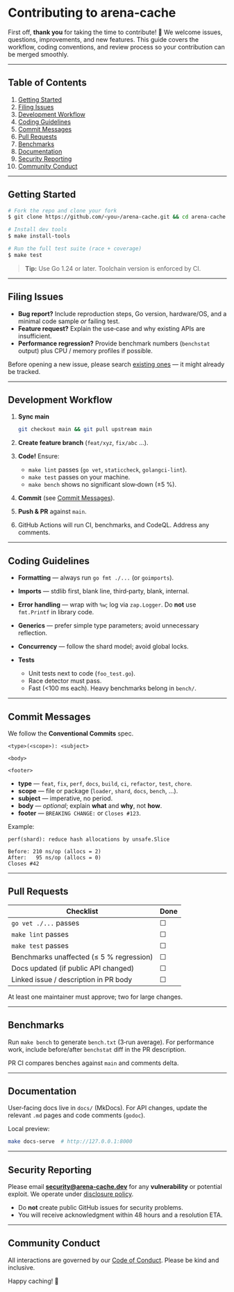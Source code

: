 # Contributing to **arena‑cache**

First off, **thank you** for taking the time to contribute! 🎉 We welcome
issues, questions, improvements, and new features. This guide covers the
workflow, coding conventions, and review process so your contribution can be
merged smoothly.

---

## Table of Contents

1. [Getting Started](#getting-started)
2. [Filing Issues](#filing-issues)
3. [Development Workflow](#development-workflow)
4. [Coding Guidelines](#coding-guidelines)
5. [Commit Messages](#commit-messages)
6. [Pull Requests](#pull-requests)
7. [Benchmarks](#benchmarks)
8. [Documentation](#documentation)
9. [Security Reporting](#security-reporting)
10. [Community Conduct](#community-conduct)

---

## Getting Started

```bash
# Fork the repo and clone your fork
$ git clone https://github.com/<you>/arena-cache.git && cd arena-cache

# Install dev tools
$ make install-tools

# Run the full test suite (race + coverage)
$ make test
```

> **Tip:** Use Go 1.24 or later. Toolchain version is enforced by CI.

---

## Filing Issues

- **Bug report?** Include reproduction steps, Go version, hardware/OS, and a
  minimal code sample _or_ failing test.
- **Feature request?** Explain the use‑case and why existing APIs are
  insufficient.
- **Performance regression?** Provide benchmark numbers (`benchstat` output)
  plus CPU / memory profiles if possible.

Before opening a new issue, please search [existing ones](https://github.com/Voskan/arena-cache/issues)
— it might already be tracked.

---

## Development Workflow

1. **Sync main**

   ```bash
   git checkout main && git pull upstream main
   ```

2. **Create feature branch** (`feat/xyz`, `fix/abc` …).
3. **Code!** Ensure:

   - `make lint` passes (`go vet`, `staticcheck`, `golangci-lint`).
   - `make test` passes on your machine.
   - `make bench` shows no significant slow‑down (±5 %).

4. **Commit** (see [Commit Messages](#commit-messages)).
5. **Push & PR** against `main`.
6. GitHub Actions will run CI, benchmarks, and CodeQL. Address any comments.

---

## Coding Guidelines

- **Formatting** — always run `go fmt ./...` (or `goimports`).
- **Imports** — stdlib first, blank line, third‑party, blank, internal.
- **Error handling** — wrap with `%w`; log via `zap.Logger`. Do **not** use
  `fmt.Printf` in library code.
- **Generics** — prefer simple type parameters; avoid unnecessary reflection.
- **Concurrency** — follow the shard model; avoid global locks.
- **Tests**

  - Unit tests next to code (`foo_test.go`).
  - Race detector must pass.
  - Fast (<100 ms each). Heavy benchmarks belong in `bench/`.

---

## Commit Messages

We follow the **Conventional Commits** spec.

```
<type>(<scope>): <subject>

<body>

<footer>
```

- **type** — `feat`, `fix`, `perf`, `docs`, `build`, `ci`, `refactor`, `test`, `chore`.
- **scope** — file or package (`loader`, `shard`, `docs`, `bench`, …).
- **subject** — imperative, no period.
- **body** — _optional_; explain **what** and **why**, not **how**.
- **footer** — `BREAKING CHANGE:` or `Closes #123`.

Example:

```text
perf(shard): reduce hash allocations by unsafe.Slice

Before: 210 ns/op (allocs = 2)
After:   95 ns/op (allocs = 0)
Closes #42
```

---

## Pull Requests

| Checklist                                | Done |
| ---------------------------------------- | ---- |
| `go vet ./...` passes                    | ☐    |
| `make lint` passes                       | ☐    |
| `make test` passes                       | ☐    |
| Benchmarks unaffected (≤ 5 % regression) | ☐    |
| Docs updated (if public API changed)     | ☐    |
| Linked issue / description in PR body    | ☐    |

At least one maintainer must approve; two for large changes.

---

## Benchmarks

Run `make bench` to generate `bench.txt` (3‑run average). For performance
work, include before/after `benchstat` diff in the PR description.

PR CI compares benches against `main` and comments delta.

---

## Documentation

User‑facing docs live in `docs/` (MkDocs). For API changes, update the
relevant `.md` pages and code comments (`godoc`).

Local preview:

```bash
make docs-serve  # http://127.0.0.1:8000
```

---

## Security Reporting

Please email **[security@arena-cache.dev](mailto:security@arena-cache.dev)** for any **vulnerability** or
potential exploit. We operate under [disclosure policy](SECURITY.md).

- Do **not** create public GitHub issues for security problems.
- You will receive acknowledgment within 48 hours and a resolution ETA.

---

## Community Conduct

All interactions are governed by our [Code of Conduct](CODE_OF_CONDUCT.md).
Please be kind and inclusive.

Happy caching! 🚀

